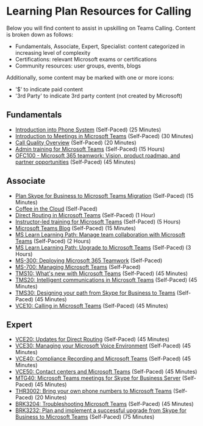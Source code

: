 # Learning Plan Resources for Calling

Below you will find content to assist in upskilling on Teams Calling. Content is broken down as follows:

* Fundamentals, Associate, Expert, Specialist: content categorized in increasing level of complexity
* Certifications: relevant Microsoft exams or certifications
* Community resources: user groups, events, blogs

Additionally, some content may be marked with one or more icons:

* '$' to indicate paid content
* '3rd Party' to indicate 3rd party content (not created by Microsoft)

## Fundamentals

* [Introduction into Phone System](https://aka.ms/teams-phone-system) (Self-Paced) (25 Minutes)
* [Introduction to Meetings in Microsoft Teams](https://aka.ms/teams-meetings-into) (Self-Paced) (30 Minutes)
* [Call Quality Overview](https://www.youtube.com/watch?v=m6LJM2hRYhc&list=PLaSOUojkSiGnKuE30ckcjnDVkMNqDv0Vl) (Self-Paced) (20 Minutes)
* [Admin training for Microsoft Teams](https://docs.microsoft.com/en-us/microsoftteams/itadmin-readiness) (Self-Paced) (15 Hours)
* [OFC100 - Microsoft 365 teamwork: Vision, product roadmap, and partner opportunities](https://myinspire.microsoft.com/videos/1ac45e26-32d2-4de6-8ad8-a1618b10d3dd) (Self-Paced) (45 Minutes)

## Associate

* [Plan Skype for Business to Microsoft Teams Migration](https://blogs.technet.microsoft.com/lyncdude/2018/04/18/plan-skype-for-business-to-microsoft-teams-migration/) (Self-Paced) (15 Minutes)
* [Coffee in the Cloud](https://www.youtube.com/channel/UCs2IXBqperxWVe2ozrr3Gdg) (Self-Paced)
* [Direct Routing in Microsoft Teams](https://www.youtube.com/watch?v=1ASftX_Msb8&index=10&list=PLaSOUojkSiGnKuE30ckcjnDVkMNqDv0Vl) (Self-Paced) (1 Hour)
* [Instructor-led training for Microsoft Teams](https://docs.microsoft.com/en-us/microsoftteams/instructor-led-training-teams-landing-page) (Self-Paced) (5 Hours)
* [Microsoft Teams Blog](https://techcommunity.microsoft.com/t5/Microsoft-Teams/ct-p/MicrosoftTeams) (Self-Paced) (15 Minutes)
* [MS Learn Learning Path: Manage team collaboration with Microsoft Teams](https://docs.microsoft.com/en-us/learn/paths/m365-manage-team-collaboration/) (Self-Paced) (2 Hours)
* [MS Learn Learning Path: Upgrade to Microsoft Teams](https://docs.microsoft.com/en-us/learn/paths/m365-teams-upgrade/) (Self-Paced) (3 Hours)
* [MS-300: Deploying Microsoft 365 Teamwork](https://docs.microsoft.com/en-us/learn/certifications/exams/ms-300) (Self-Paced)
* [MS-700: Managing Microsoft Teams](https://docs.microsoft.com/en-us/learn/certifications/exams/ms-700) (Self-Paced)
* [TMS10: What's new with Microsoft Teams](https://myignite.techcommunity.microsoft.com/sessions/81818?source=sessions) (Self-Paced) (45 Minutes)
* [TMS20: Intelligent communications in Microsoft Teams](https://myignite.techcommunity.microsoft.com/sessions/81819?source=sessions) (Self-Paced) (45 Minutes)
* [TMS30: Designing your path from Skype for Business to Teams](https://myignite.techcommunity.microsoft.com/sessions/81820?source=sessions) (Self-Paced) (45 Minutes)
* [VCE10: Calling in Microsoft Teams](https://myignite.techcommunity.microsoft.com/sessions/83170?source=sessions) (Self-Paced) (45 Minutes)

## Expert

* [VCE20: Updates for Direct Routing](https://myignite.techcommunity.microsoft.com/sessions/83178?source=sessions) (Self-Paced) (45 Minutes)
* [VCE30: Managing your Microsoft Voice Environment](https://myignite.techcommunity.microsoft.com/sessions/83183?source=sessions) (Self-Paced) (45 Minutes)
* [VCE40: Compliance Recording and Microsoft Teams](https://myignite.techcommunity.microsoft.com/sessions/83184?source=sessions) (Self-Paced) (45 Minutes)
* [VCE50: Contact centers and Microsoft Teams](https://myignite.techcommunity.microsoft.com/sessions/83186?source=sessions) (Self-Paced) (45 Minutes)
* [MTG40: Microsoft Teams meetings for Skype for Business Server](https://myignite.techcommunity.microsoft.com/sessions/83195?source=sessions) (Self-Paced) (45 Minutes)
* [THR3002: Bring your own phone numbers to Microsoft Teams](https://myignite.techcommunity.microsoft.com/sessions/79455?source=sessions) (Self-Paced) (20 Minutes)
* [BRK3204: Troubleshooting Microsoft Teams](https://myignite.techcommunity.microsoft.com/sessions/83474?source=sessions) (Self-Paced) (45 Minutes)
* [BRK3232: Plan and implement a successful upgrade from Skype for Business to Microsoft Teams](https://myignite.techcommunity.microsoft.com/sessions/83757?source=sessions) (Self-Paced) (75 Minutes)
